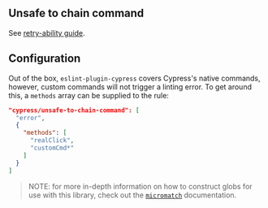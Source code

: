## Unsafe to chain command

See [retry-ability guide](https://docs.cypress.io/guides/core-concepts/retry-ability#Actions-should-be-at-the-end-of-chains-not-the-middle).

## Configuration

Out of the box, `eslint-plugin-cypress` covers Cypress's native commands, however, custom commands will not trigger a linting error. To get around this, a `methods` array can be supplied to the rule:

```json
"cypress/unsafe-to-chain-command": [
  "error",
  {
    "methods": [
      "realClick",
      "customCmd*"
    ]
  }
]
```

> NOTE: for more in-depth information on how to construct globs for use with this library, check out the [`micromatch`](https://www.npmjs.com/package/micromatch) documentation.
